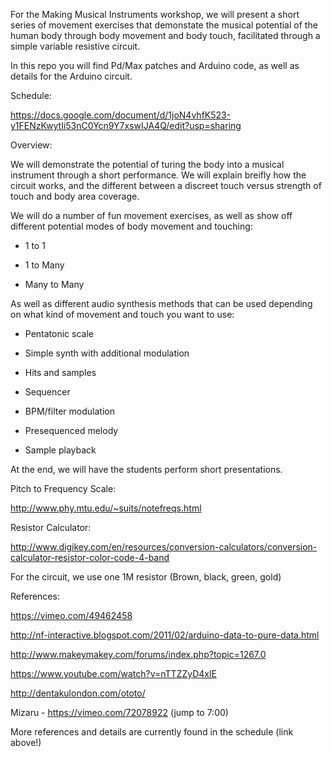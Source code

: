 For the Making Musical Instruments workshop, we will present a short series of movement exercises that demonstate the musical potential of the human body through body movement and body touch, facilitated through a simple variable resistive circuit.

In this repo you will find Pd/Max patches and Arduino code, as well as details for the Arduino circuit.

Schedule: 

https://docs.google.com/document/d/1joN4vhfK523-y1FENzKwytIi53nC0Ycn9Y7xswIJA4Q/edit?usp=sharing

Overview:

We will demonstrate the potential of turing the body into a musical instrument through a short performance. We will explain breifly how the circuit works, and the different between a discreet touch versus strength of touch and body area coverage. 

We will do a number of fun movement exercises, as well as show off different potential modes of body movement and touching: 

- 1 to 1

- 1 to Many

- Many to Many

As well as different audio synthesis methods that can be used depending on what kind of movement and touch you want to use:

- Pentatonic scale

- Simple synth with additional modulation

- Hits and samples

- Sequencer

- BPM/filter modulation

- Presequenced melody

- Sample playback

At the end, we will have the students perform short presentations.

Pitch to Frequency Scale: 

http://www.phy.mtu.edu/~suits/notefreqs.html

Resistor Calculator:

http://www.digikey.com/en/resources/conversion-calculators/conversion-calculator-resistor-color-code-4-band

For the circuit, we use one 1M resistor (Brown, black, green, gold)

References:

https://vimeo.com/49462458

http://nf-interactive.blogspot.com/2011/02/arduino-data-to-pure-data.html

http://www.makeymakey.com/forums/index.php?topic=1267.0

https://www.youtube.com/watch?v=nTTZZyD4xlE

http://dentakulondon.com/ototo/

Mizaru - https://vimeo.com/72078922 (jump to 7:00)

More references and details are currently found in the schedule (link above!)

